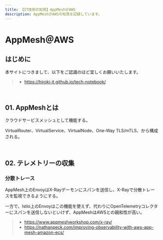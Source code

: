 ```yaml
---
title: 【IT技術の知見】AppMesh＠AWS
description: AppMesh＠AWSの知見を記録しています。
---
```


# AppMesh＠AWS

## はじめに

本サイトにつきまして、以下をご認識のほど宜しくお願いいたします。

> - https://hiroki-it.github.io/tech-notebook/

<br>

## 01. AppMeshとは

クラウドサービスメッシュとして機能する。

VirtualRouter、VirtualService、VirtualNode、One-Way TLS/mTLS、から構成される。

<br>

## 02. テレメトリーの収集

### 分散トレース

AppMesh上のEnvoyはX-Rayデーモンにスパンを送信し、X-Rayで分散トレースを監視できるようにする。

一方で、Istio上のEnvoyはこの機能を使えず、代わりにOpenTelemetryコレクターにスパンを送信しないといけず、AppMeshはAWSとの親和性が高い。

> - https://www.appmeshworkshop.com/x-ray/
> - https://nathanpeck.com/improving-observability-with-aws-app-mesh-amazon-ecs/

<br>
